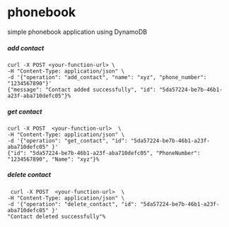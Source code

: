 # phonebook
 simple phonebook application using DynamoDB

##### add contact 
```
curl -X POST <your-function-url> \
-H "Content-Type: application/json" \                 
-d '{"operation": "add_contact", "name": "xyz", "phone_number": "1234567890"}'
{"message": "Contact added successfully", "id": "5da57224-be7b-46b1-a23f-aba710defc05"}%     
```

 ##### get contact 
 ```
 curl -X POST  <your-function-url>  \
-H "Content-Type: application/json" \
-d '{"operation": "get_contact", "id": "5da57224-be7b-46b1-a23f-aba710defc05" }' 
{"id": "5da57224-be7b-46b1-a23f-aba710defc05", "PhoneNumber": "1234567890", "Name": "xyz"}%      
```

 ##### delete contact 

```
 curl -X POST  <your-function-url>  \
-H "Content-Type: application/json" \
-d '{"operation": "delete_contact", "id": "5da57224-be7b-46b1-a23f-aba710defc05" }'
"Contact deleted successfully"%
```                     
